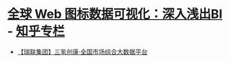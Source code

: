 # [**全球 Web 图标数据可视化：深入浅出BI**](https://zhuanlan.zhihu.com/p/24573880) - [**知乎专栏**](https://zhuanlan.zhihu.com/)


- [【瑞联集团】三氢创康·全国市场综合大数据平台](https://m.reliancejk.com/date2021/)


